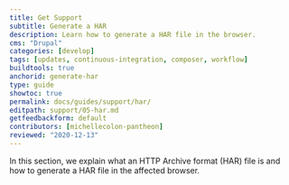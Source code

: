 ```yaml
---
title: Get Support
subtitle: Generate a HAR
description: Learn how to generate a HAR file in the browser.
cms: "Drupal"
categories: [develop]
tags: [updates, continuous-integration, composer, workflow]
buildtools: true
anchorid: generate-har
type: guide
showtoc: true
permalink: docs/guides/support/har/
editpath: support/05-har.md
getfeedbackform: default
contributors: [michellecolon-pantheon]
reviewed: "2020-12-13"
---
```


In this section, we explain what an HTTP Archive format (HAR) file is and how to generate a HAR file in the affected browser.

<Partial file="generate-har-file.md" />
